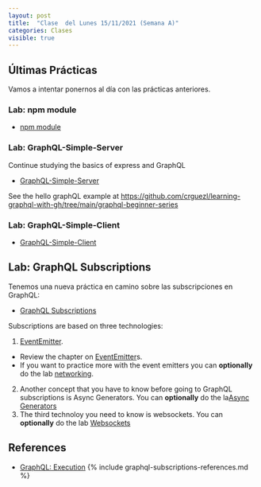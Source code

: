 ```yaml
---
layout: post
title:  "Clase  del Lunes 15/11/2021 (Semana A)"
categories: Clases
visible: true
---
```



## Últimas Prácticas

Vamos a intentar ponernos al día con las prácticas anteriores.

### Lab: npm module

* [npm module]({{site.baseurl}}/practicas/npm-module)


### Lab: GraphQL-Simple-Server

Continue studying the basics of express and GraphQL

* [GraphQL-Simple-Server]({{site.baseurl}}/practicas/graphql-simple-server/#resolvers)

See the hello graphQL example at <https://github.com/crguezl/learning-graphql-with-gh/tree/main/graphql-beginner-series>


### Lab: GraphQL-Simple-Client 

* [GraphQL-Simple-Client]({{site.baseurl}}/practicas/graphql-simple-client/)


## Lab: GraphQL Subscriptions

Tenemos una nueva práctica en camino sobre las subscripciones en GraphQL:

* [GraphQL Subscriptions]({{site.baseurl}}/practicas/graphql-subscriptions/)

Subscriptions are based on three technologies:

1. [EventEmitter]({{site.baseurl}}/pages/event-emitters).  
  - Review the chapter on 
[EventEmitter]({{site.baseurl}}/pages/event-emitters)s.
  - If you want to practice more with the event emitters you can **optionally** do the lab
[networking]({{site.baseurl}}/tema2-async/practicas/networking/). 
2. Another concept that you have to know before going to GraphQL subscriptions is Async Generators. You can **optionally** do the la[Async Generators]({{site.baseurl}}/practicas/first-come-first-served-for-await)
3. The third technoloy you need to know is websockets. You can **optionally** do the lab [Websockets]({{site.baseurl}}/practicas/websockets)


## References

* [GraphQL: Execution](https://graphql.org/learn/execution/)
{% include graphql-subscriptions-references.md %}


